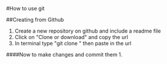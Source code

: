 #How to use git

##Creating from Github

1. Create a new repository on github and include a readme file
2. Click on "Clone or download" and copy the url
3. In terminal type "git clone " then paste in the url

####Now to make changes and commit them
1. 







